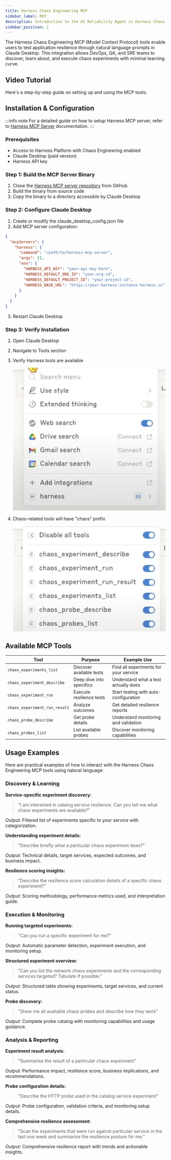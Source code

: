 ```yaml
---
title: Harness Chaos Engineering MCP
sidebar_label: MCP
description: Introduction to the AI Reliability Agent in Harness Chaos Engineering
sidebar_position: 2
---
```


The Harness Chaos Engineering MCP (Model Context Protocol) tools enable users to test application resilience through natural language prompts in Claude Desktop. This integration allows DevOps, QA, and SRE teams to discover, learn about, and execute chaos experiments with minimal learning curve.

## Video Tutorial

Here's a step-by-step guide on setting up and using the MCP tools:

<DocVideo src="https://www.youtube.com/embed/KMxntN_WXA4" />

## Installation & Configuration

:::info note
For a detailed guide on how to setup Harness MCP server, refer to [Harness MCP Server](/docs/platform/harness-aida/harness-mcp-server/) documentation.
:::

### Prerequisites

- Access to Harness Platform with Chaos Engineering enabled
- Claude Desktop (paid version)
- Harness API key

### Step 1: Build the MCP Server Binary

1. Clone the [Harness MCP server repository](https://github.com/harness/mcp-server) from GitHub.
2. Build the binary from source code
3. Copy the binary to a directory accessible by Claude Desktop

### Step 2: Configure Claude Desktop

1. Create or modify the claude_desktop_config.json file
2. Add MCP server configuration:

```json
{
  "mcpServers": {
    "harness": {
      "command": "/path/to/harness-mcp-server",
      "args": [],
      "env": {
        "HARNESS_API_KEY": "your-api-key-here",
        "HARNESS_DEFAULT_ORG_ID": "your-org-id",
        "HARNESS_DEFAULT_PROJECT_ID": "your-project-id",
        "HARNESS_BASE_URL": "https://your-harness-instance.harness.io"
      }
    }
  }
}
```

3. Restart Claude Desktop

### Step 3: Verify Installation

1. Open Claude Desktop
2. Navigate to Tools section
3. Verify Harness tools are available

    ![Verify Harness tools](./static/mcp/verify-harness-tool.png)

4. Chaos-related tools will have "chaos" prefix

    ![Chaos tools](./static/mcp/harness-chaos-tools.png)

## Available MCP Tools

| Tool | Purpose | Example Use |
|------|---------|-------------|
| `chaos_experiments_list` | Discover available tests | Find all experiments for your service |
| `chaos_experiment_describe` | Deep dive into specifics | Understand what a test actually does |
| `chaos_experiment_run` | Execute resilience tests | Start testing with auto-configuration |
| `chaos_experiment_run_result` | Analyze outcomes | Get detailed resilience reports |
| `chaos_probe_describe` | Get probe details | Understand monitoring and validation |
| `chaos_probes_list` | List available probes | Discover monitoring capabilities |

## Usage Examples

Here are practical examples of how to interact with the Harness Chaos Engineering MCP tools using natural language:

### Discovery & Learning

**Service-specific experiment discovery:**
> "I am interested in catalog service resilience. Can you tell me what chaos experiments are available?"

*Output:* Filtered list of experiments specific to your service with categorization.

**Understanding experiment details:**
> "Describe briefly what a particular chaos experiment does?"

*Output:* Technical details, target services, expected outcomes, and business impact.

**Resilience scoring insights:**
> "Describe the resilience score calculation details of a specific chaos experiment?"

*Output:* Scoring methodology, performance metrics used, and interpretation guide.

### Execution & Monitoring

**Running targeted experiments:**
> "Can you run a specific experiment for me?"

*Output:* Automatic parameter detection, experiment execution, and monitoring setup.

**Structured experiment overview:**
> "Can you list the network chaos experiments and the corresponding services targeted? Tabulate if possible."

*Output:* Structured table showing experiments, target services, and current status.

**Probe discovery:**
> "Show me all available chaos probes and describe how they work"

*Output:* Complete probe catalog with monitoring capabilities and usage guidance.

### Analysis & Reporting

**Experiment result analysis:**
> "Summarise the result of a particular chaos experiment"

*Output:* Performance impact, resilience score, business implications, and recommendations.

**Probe configuration details:**
> "Describe the HTTP probe used in the catalog service experiment"

*Output:* Probe configuration, validation criteria, and monitoring setup details.

**Comprehensive resilience assessment:**
> "Scan the experiments that were run against particular service in the last one week and summarise the resilience posture for me."

*Output:* Comprehensive resilience report with trends and actionable insights.

